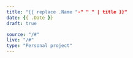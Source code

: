 ```yaml
---
title: "{{ replace .Name "-" " " | title }}"
date: {{ .Date }}
draft: true

source: "/#"
live: "/#"
type: "Personal project"
---
```

